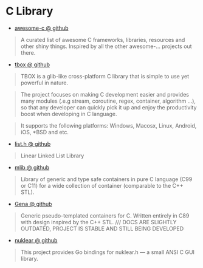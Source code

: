 # C Library

- [awesome-c @ github](https://github.com/oz123/awesome-c)
> A curated list of awesome C frameworks, libraries, resources and other shiny things. Inspired by all the other awesome-... projects out there.

- [tbox @ github](https://github.com/tboox/tbox/tree/master)
> TBOX is a glib-like cross-platform C library that is simple to use yet powerful in nature.

> The project focuses on making C development easier and provides many modules (.e.g stream, coroutine, regex, container, algorithm ...), so that any developer can quickly pick it up and enjoy the productivity boost when developing in C language.

> It supports the following platforms: Windows, Macosx, Linux, Android, iOS, *BSD and etc.

- [list.h @ github](https://github.com/nbulischeck/list.h)
> Linear Linked List Library

- [mlib @ github](https://github.com/P-p-H-d/mlib)
> Library of generic and type safe containers in pure C language (C99 or C11) for a wide collection of container (comparable to the C++ STL).

- [Gena @ github](https://github.com/cher-nov/Gena)
> Generic pseudo-templated containers for C. Written entirely in C89 with design inspired by the C++ STL. /// DOCS ARE SLIGHTLY OUTDATED, PROJECT IS STABLE AND STILL BEING DEVELOPED

- [nuklear @ github](https://github.com/golang-ui/nuklear)
> This project provides Go bindings for nuklear.h — a small ANSI C GUI library.